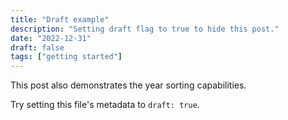 ```yaml
---
title: "Draft example"
description: "Setting draft flag to true to hide this post."
date: "2022-12-31"
draft: false
tags: ["getting started"]
---
```


This post also demonstrates the year sorting capabilities.

Try setting this file's metadata to `draft: true`.
